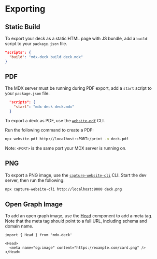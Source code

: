 # Exporting

## Static Build

To export your deck as a static HTML page with JS bundle,
add a `build` script to your `package.json` file.

```json
"scripts": {
  "build": "mdx-deck build deck.mdx"
}
```

## PDF

The MDX server must be running during PDF export, add a `start` script to your `package.json` file.

```json
  "scripts": {
    "start": "mdx-deck deck.mdx"
  }
```

To export a deck as PDF, use the [`website-pdf`](https://www.npmjs.com/package/website-pdf) CLI.

Run the following command to create a PDF:

```sh
npx website-pdf http://localhost:<PORT>/print -o deck.pdf
```

Note: `<PORT>` is the same port your MDX server is running on.

## PNG

To export a PNG image, use the [`capture-website-cli`](https://github.com/sindresorhus/capture-website-cli) CLI.
Start the dev server, then run the following:

```sh
npx capture-website-cli http://localhost:8000 deck.png
```

## Open Graph Image

To add an open graph image, use the [Head](components.md#Head) component to add a meta tag.
Note that the meta tag should point to a full URL, including schema and domain name.

```mdx
import { Head } from 'mdx-deck'

<Head>
  <meta name="og:image" content="https://example.com/card.png" />
</Head>
```
